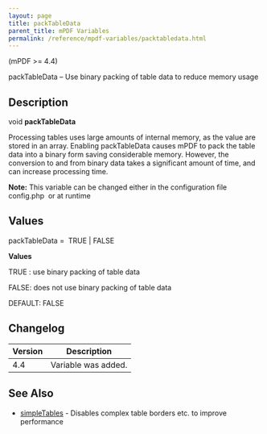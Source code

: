 ```yaml
---
layout: page
title: packTableData
parent_title: mPDF Variables
permalink: /reference/mpdf-variables/packtabledata.html
---
```


<div id="bpmbook" class="bpmbook" style="direction:ltr;">
<div class="topic_user_field">
<div id="U0">
<p>(mPDF &gt;= 4.4)</p>
<p>packTableData – Use binary packing of table data to reduce memory usage</p>
<h2>Description</h2>

<div class="alert alert-info" role="alert">void <b>packTableData</b></div>
<p>Processing tables uses large amounts of internal memory, as the value are stored in an array. Enabling packTableData causes mPDF to pack the table data into a binary form saving considerable memory. However, the conversion to and from binary data takes a significant amount of time, and can increase processing time.</p>

<div class="alert alert-info" role="alert"><b>Note:</b> This variable can be changed either in the configuration file <span class="filename">config.php</span>&nbsp; or at runtime</div>
<h2>Values</h2>
<p class="manual_param_dt"><span class="parameter">packTableData</span> =&nbsp; <span class="smallblock">TRUE </span>| <span class="smallblock">FALSE</span></p>
<p class="manual_param_dd"><b>Values</b>

<span class="smallblock">TRUE </span>: use binary packing of table data

<span class="smallblock">FALSE</span>: does not use binary packing of table data

<span class="smallblock">DEFAULT</span>: <span class="smallblock">FALSE</span></p>
<h2>Changelog</h2>
<table class="bpmTopic"> <thead>
<tr> <th>Version</th><th>Description</th> </tr>
</thead> <tbody>
<tr>
<td>4.4</td>
<td>Variable was added.</td>
</tr>
</tbody> </table>
<h2>See Also</h2>
<ul>
<li><a href="/reference/mpdf-variables/simpletables.html">simpleTables</a> - Disables complex table borders etc. to improve performance</li>
</ul>
<p>&nbsp;</p>
</div>
</div>

